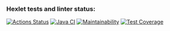 ### Hexlet tests and linter status:
[![Actions Status](https://github.com/kitdim/java-project-71/workflows/hexlet-check/badge.svg)](https://github.com/kitdim/java-project-71/actions)
[![Java CI](https://github.com/kitdim/java-project-71/workflows/java-ci/badge.svg)](https://github.com/kitdim/java-project-71/actions)
[![Maintainability](https://api.codeclimate.com/v1/badges/bd38b1474a43a5fd696e/maintainability)](https://codeclimate.com/github/kitdim/java-project-71/maintainability)
[![Test Coverage](https://api.codeclimate.com/v1/badges/bd38b1474a43a5fd696e/test_coverage)](https://codeclimate.com/github/kitdim/java-project-71/test_coverage)

